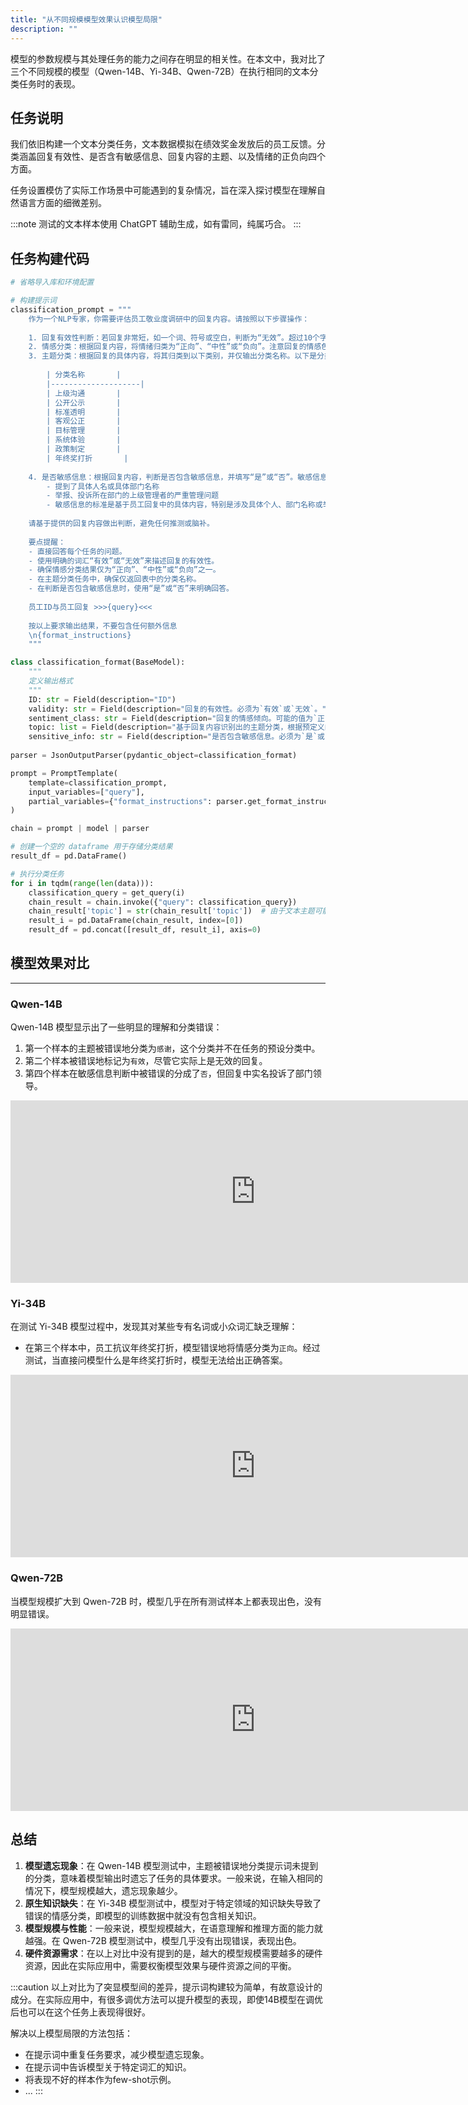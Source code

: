 ```yaml
---
title: "从不同规模模型效果认识模型局限"
description: ""
---
```


模型的参数规模与其处理任务的能力之间存在明显的相关性。在本文中，我对比了三个不同规模的模型（Qwen-14B、Yi-34B、Qwen-72B）在执行相同的文本分类任务时的表现。

## 任务说明

我们依旧构建一个文本分类任务，文本数据模拟在绩效奖金发放后的员工反馈。分类涵盖回复有效性、是否含有敏感信息、回复内容的主题、以及情绪的正负向四个方面。

任务设置模仿了实际工作场景中可能遇到的复杂情况，旨在深入探讨模型在理解自然语言方面的细微差别。

:::note
测试的文本样本使用 ChatGPT 辅助生成，如有雷同，纯属巧合。
:::

## 任务构建代码

```python
# 省略导入库和环境配置

# 构建提示词
classification_prompt = """
    作为一个NLP专家，你需要评估员工敬业度调研中的回复内容。请按照以下步骤操作：
    
    1. 回复有效性判断：若回复非常短，如一个词、符号或空白，判断为“无效”。超过10个字即为“有效”。
    2. 情感分类：根据回复内容，将情绪归类为“正向”、“中性”或“负向”。注意回复的情感色彩、态度和情绪。对于使用反话或反讽的回复，尝试识别实际意图，并据此分类。
    3. 主题分类：根据回复的具体内容，将其归类到以下类别，并仅输出分类名称。以下是分类名称的表格形式呈现：
    
        | 分类名称       |
        |--------------------|
        | 上级沟通       |
        | 公开公示       |
        | 标准透明       |
        | 客观公正       |
        | 目标管理       |
        | 系统体验       |
        | 政策制定       |
        | 年终奖打折       |
    
    4. 是否敏感信息：根据回复内容，判断是否包含敏感信息，并填写“是”或“否”。敏感信息包括：
        - 提到了具体人名或具体部门名称
        - 举报、投诉所在部门的上级管理者的严重管理问题
        - 敏感信息的标准是基于员工回复中的具体内容，特别是涉及具体个人、部门名称或举报投诉管理问题的情况。
    
    请基于提供的回复内容做出判断，避免任何推测或脑补。
    
    要点提醒：
    - 直接回答每个任务的问题。
    - 使用明确的词汇“有效”或“无效”来描述回复的有效性。
    - 确保情感分类结果仅为“正向”、“中性”或“负向”之一。
    - 在主题分类任务中，确保仅返回表中的分类名称。
    - 在判断是否包含敏感信息时，使用“是”或“否”来明确回答。
    
    员工ID与员工回复 >>>{query}<<<
    
    按以上要求输出结果，不要包含任何额外信息
    \n{format_instructions}
    """

class classification_format(BaseModel):
    """
    定义输出格式
    """
    ID: str = Field(description="ID")
    validity: str = Field(description="回复的有效性。必须为`有效`或`无效`。")
    sentiment_class: str = Field(description="回复的情感倾向。可能的值为`正向`、`中性`或`负向`。")
    topic: list = Field(description="基于回复内容识别出的主题分类，根据预定义的主题分类列表中选择。")
    sensitive_info: str = Field(description="是否包含敏感信息。必须为`是`或`否`。")
    
parser = JsonOutputParser(pydantic_object=classification_format)

prompt = PromptTemplate(
    template=classification_prompt,
    input_variables=["query"],
    partial_variables={"format_instructions": parser.get_format_instructions()},
)

chain = prompt | model | parser

# 创建一个空的 dataframe 用于存储分类结果
result_df = pd.DataFrame()

# 执行分类任务
for i in tqdm(range(len(data))):
    classification_query = get_query(i)
    chain_result = chain.invoke({"query": classification_query})
    chain_result['topic'] = str(chain_result['topic'])  # 由于文本主题可能有多个，转换为dataframe时会报错，因此先将topic列表转为文本格式
    result_i = pd.DataFrame(chain_result, index=[0])
    result_df = pd.concat([result_df, result_i], axis=0)
```

## 模型效果对比

---

### Qwen-14B

Qwen-14B 模型显示出了一些明显的理解和分类错误：

1. 第一个样本的主题被错误地分类为`感谢`，这个分类并不在任务的预设分类中。
2. 第二个样本被错误地标记为`有效`，尽管它实际上是无效的回复。
3. 第四个样本在敏感信息判断中被错误的分成了`否`，但回复中实名投诉了部门领导。

<iframe width="784" style="height: 292px;" src="https://datalore.jetbrains.com/report/embed/IRsLD9S3oA5isRQeLedT3y/88rSYL3Xdk9jUc4KGvXcLh/BqqZhSFRjsnarihG4sWXTH?height=292" frameborder="0"></iframe>

### Yi-34B

在测试 Yi-34B 模型过程中，发现其对某些专有名词或小众词汇缺乏理解：

- 在第三个样本中，员工抗议年终奖打折，模型错误地将情感分类为`正向`。经过测试，当直接问模型什么是年终奖打折时，模型无法给出正确答案。

<iframe width="784" style="height: 292px;" src="https://datalore.jetbrains.com/report/embed/IRsLD9S3oA5isRQeLedT3y/88rSYL3Xdk9jUc4KGvXcLh/Xh14nfsvP1C7WeORCwVxmG?height=292" frameborder="0"></iframe>

### Qwen-72B

当模型规模扩大到 Qwen-72B 时，模型几乎在所有测试样本上都表现出色，没有明显错误。

<iframe width="784" style="height: 292px;" src="https://datalore.jetbrains.com/report/embed/IRsLD9S3oA5isRQeLedT3y/88rSYL3Xdk9jUc4KGvXcLh/UtagecK3srdDG0EVo76fzT?height=292" frameborder="0"></iframe>

## 总结

1. **模型遗忘现象**：在 Qwen-14B 模型测试中，主题被错误地分类提示词未提到的分类，意味着模型输出时遗忘了任务的具体要求。一般来说，在输入相同的情况下，模型规模越大，遗忘现象越少。
2. **原生知识缺失**：在 Yi-34B 模型测试中，模型对于特定领域的知识缺失导致了错误的情感分类，即模型的训练数据中就没有包含相关知识。
3. **模型规模与性能**：一般来说，模型规模越大，在语意理解和推理方面的能力就越强。在 Qwen-72B 模型测试中，模型几乎没有出现错误，表现出色。
4. **硬件资源需求**：在以上对比中没有提到的是，越大的模型规模需要越多的硬件资源，因此在实际应用中，需要权衡模型效果与硬件资源之间的平衡。

:::caution
以上对比为了突显模型间的差异，提示词构建较为简单，有故意设计的成分。在实际应用中，有很多调优方法可以提升模型的表现，即使14B模型在调优后也可以在这个任务上表现得很好。

解决以上模型局限的方法包括：
- 在提示词中重复任务要求，减少模型遗忘现象。
- 在提示词中告诉模型关于特定词汇的知识。
- 将表现不好的样本作为few-shot示例。
- ...
:::